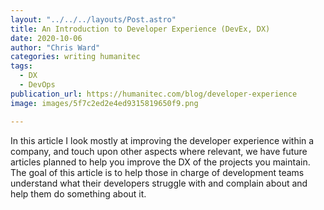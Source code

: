 ```yaml
---
layout: "../../../layouts/Post.astro"
title: An Introduction to Developer Experience (DevEx, DX)
date: 2020-10-06
author: "Chris Ward"
categories: writing humanitec
tags: 
  - DX
  - DevOps
publication_url: https://humanitec.com/blog/developer-experience
image: images/5f7c2ed2e4ed9315819650f9.png

---
```


In this article I look mostly at improving the developer experience within a company, and touch upon other aspects where relevant, we have future articles planned to help you improve the DX of the projects you maintain. The goal of this article is to help those in charge of development teams understand what their developers struggle with and complain about and help them do something about it.

